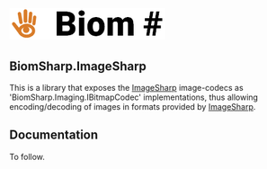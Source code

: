 ![Logo](https://github.com/BiomSharp/BiomSharp/blob/master/.branding/logo/github_logo.png)
######

## BiomSharp.ImageSharp

This is a library that exposes the <a href="https://github.com/SixLabors/ImageSharp" target="_blank">ImageSharp</a> image-codecs as 'BiomSharp.Imaging.IBitmapCodec' implementations, thus allowing encoding/decoding of images in formats provided by <a href="https://github.com/SixLabors/ImageSharp" target="_blank">ImageSharp</a>.

## Documentation

To follow.